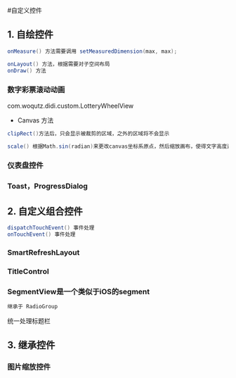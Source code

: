 #自定义控件


## 1. 自绘控件

```java
onMeasure() 方法需要调用 setMeasuredDimension(max, max);

onLayout() 方法，根据需要对子空间布局
onDraw() 方法

```
### 数字彩票滚动动画

com.woqutz.didi.custom.LotteryWheelView

- Canvas 方法
```java
clipRect()方法后，只会显示被裁剪的区域，之外的区域将不会显示 

scale() 根据Math.sin(radian)来更改canvas坐标系原点，然后缩放画布，使得文字高度进行缩放，形成弧形3d视觉差

 ```

### 仪表盘控件


### Toast，ProgressDialog

## 2. 自定义组合控件

```java
dispatchTouchEvent() 事件处理
onTouchEvent() 事件处理

```

### SmartRefreshLayout

### TitleControl

### SegmentView是一个类似于iOS的segment

```java
继承于 RadioGroup
```

统一处理标题栏

## 3. 继承控件

### 图片缩放控件